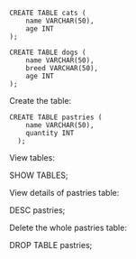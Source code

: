     CREATE TABLE cats (
        name VARCHAR(50),
        age INT
    );
     
    CREATE TABLE dogs (
        name VARCHAR(50),
        breed VARCHAR(50),
        age INT
    );


Create the table:

    CREATE TABLE pastries (
        name VARCHAR(50),
        quantity INT
      );

View tables:

SHOW TABLES;

View details of pastries table:

DESC pastries;

Delete the whole pastries table:

DROP TABLE pastries; 